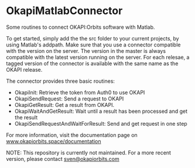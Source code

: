 # OkapiMatlabConnector
Some routines to connect OKAPI:Orbits software with Matlab. 

To get started, simply add the the src folder to your current 
projects, by using Matlab's addpath. Make sure that you use a
connector compatible with the version on the server. The version
in the master is always compatible with the latest version running
on the server. For each relesae, a tagged version of the 
connector is available with the same name as the OKAPI release.

The connector provides three basic routines:
- OkapiInit: Retrieve the token from Auth0 to use OKAPI
- OkapiSendRequest: Send a request to OKAPI
- OkapiGetResult: Get a result from OKAPI.
- OkapiWaitAndGetResult: Wait until a result has been processed and 
                         get the result
- OkapiSendRequestAndWaitForResult: Send and get request in one step

For more information, visit the documentation page on
www.okapiorbits.space/documentation

NOTE: This repository is currently not maintained. For a more recent version, please contact sven@okapiorbits.com
